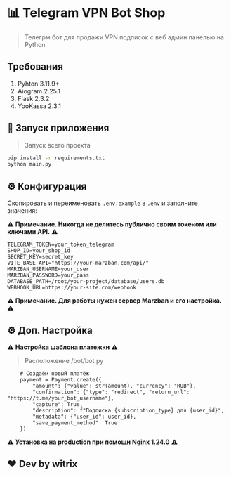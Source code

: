# 📊 Telegram VPN Bot Shop

> Телегрм бот для продажи VPN подписок с веб админ панелью на Python

## Требования

1. Pyhton 3.11.9+
2. Aiogram 2.25.1
3. Flask 2.3.2
4. YooKassa 2.3.1

## 🚀 Запуск приложения

>Запуск всего проекта
```sh
pip install -r requirements.txt
python main.py
```

## ⚙️ Конфигурация

Скопировать и переименовать `.env.example` в `.env` и заполните значения:

⚠️ **Примечание. Никогда не делитесь публично своим токеном или ключами API.** ⚠️

```.env
TELEGRAM_TOKEN=your_token_telegram
SHOP_ID=your_shop_id
SECRET_KEY=secret_key
VITE_BASE_API="https://your-marzban.com/api/"
MARZBAN_USERNAME=your_user
MARZBAN_PASSWORD=your_pass
DATABASE_PATH=/root/your-project/database/users.db
WEBHOOK_URL=https://your-site.com/webhook
```
⚠️ **Примечание. Для работы нужен сервер Marzban и его настройка.** ⚠️

## ⚙️ Доп. Настройка

⚠️ **Настройка шаблона платежки** ⚠️
>Расположение /bot/bot.py
```
    # Создаём новый платёж
    payment = Payment.create({
        "amount": {"value": str(amount), "currency": "RUB"},
        "confirmation": {"type": "redirect", "return_url": "https://t.me/your_bot_username"},
        "capture": True,
        "description": f"Подписка {subscription_type} для {user_id}",
        "metadata": {"user_id": user_id},
        "save_payment_method": True
    })
```
⚠️ **Установка на production при помощи Nginx 1.24.0** ⚠️

## ❤️ Dev by witrix

